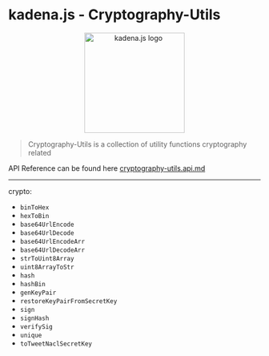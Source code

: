 # kadena.js - Cryptography-Utils

<p align="center">
  <picture>
    <source srcset="https://github.com/kadena-community/kadena.js/raw/master/common/images/Kadena.JS_logo-white.png" media="(prefers-color-scheme: dark)"/>
    <img src="https://github.com/kadena-community/kadena.js/raw/master/common/images/Kadena.JS_logo-black.png" width="200" alt="kadena.js logo" />
  </picture>
</p>

> Cryptography-Utils is a collection of utility functions cryptography related

API Reference can be found here [cryptography-utils.api.md](https://github.com/kadena-community/kadena.js/tree/master/packages/libs/cryptography-utils/etc/cryptography-utils.api.md)
<hr>

crypto:

- `binToHex`
- `hexToBin`
- `base64UrlEncode`
- `base64UrlDecode`
- `base64UrlEncodeArr`
- `base64UrlDecodeArr`
- `strToUint8Array`
- `uint8ArrayToStr`
- `hash`
- `hashBin`
- `genKeyPair`
- `restoreKeyPairFromSecretKey`
- `sign`
- `signHash`
- `verifySig`
- `unique`
- `toTweetNaclSecretKey`
